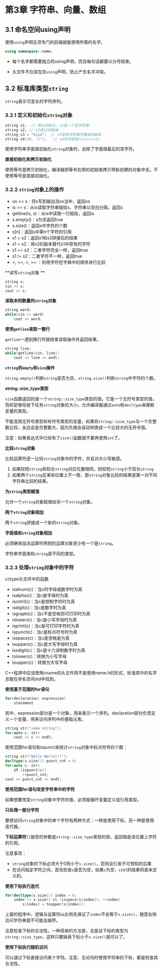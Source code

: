 # 第3章 字符串、向量、数组
## 3.1 命名空间using声明

使用`using`声明无须专门的前缀就能使用所需的名字。
```c++
using namespace::name;
```

- 每个名字都需要独立的using声明，而且每句话都要以分号结束。

- 头文件不应该包含`using`声明，防止产生名字冲突。
  
## 3.2 标准库类型`string`
`string`表示可变长的字符序列。

### 3.2.1 定义和初始化`string`对象
```c++
string s1;  // 默认初始化，s1是一个空字符串
string s2; // s2是s1的副本
string s3 = "hiya";  // s3是该字符串字面值的副本
string s4(10, 'c');   // s4的内容是cccccccccc
```

使用字符串字面值初始化`string`对象时，会除了字面值最后的空字符。

**直接初始化和拷贝初始化**

使用等号是拷贝初始化，编译器把等号右侧的初始值拷贝带新创建的对象中去。不使用等号是直接初始化。

### 3.2.2 `string`对象上的操作
- os << s：将s写到输出流os当中，返回os
- is >> s：从is读取字符串赋给s，字符串以空白分隔，返回s
- getline(is, s)：从is中读取一行赋给，返回is
- s.empty()：s为空返回true
- s.size()：返回s中字符的个数
- s[n]：返回s中第n个字符的引用
- s1 + s2：返回s1和s2拼接后的结果
- s1 = s2：用s2的副本替代s1中原有的字符
- s1 == s2：二者字符完全一样，返回true
- s1 != s2：二者字符不一样，返回true
- <, <=, >, >= ：利用字符在字典中的顺序进行比较

**读写`string`对象 **

```c++
string s;
cin >> s;
cout << s;
```
**读取未知数量的`string`对象**
```c++
string word;
while(cin >> word)
    cout << word;
```

**使用`getline`读取一整行**

`getline`一遇到换行符就结束读取操作并返回结果。
```c++
string line;
while(getline(cin, line))
    cout << line << endl;
```

**`string`的`empty`和`size`操作**

`string.empty()`判断`string`是否为空，`string.size()`判断`string`中字符的个数。

**string::size_type类型**

`size`函数返回的是一个`string::size_type`类型的值。它是一个无符号类型的值，而却足够存放下任务`string`对象的大小。允许编译器通过`auto`和`decltype`来推断变量的类型。

不能混用无符号类型和有符号类型的变量，如果将`string::size_type`与一个负整数比较，永远会是负整数大，因为负值会自动转换成一个比较大的无符号值。

注意：如果表达式中已经有了`size()`函数就不要再使用`int`了。

**比较`string`对象**

比较运算符逐一比较`string`对象中的字符，并且对大小写敏感。

1. 如果较短`string`和较长`string`对应位置相同，则较短`string`小于较长`string`
2. 如果两个`string`在某些位置上不一致，那`string`对象比较的结果是第一对不同字符串比较的结果。

**为`string`类型赋值**

允许一个`string`对象赋值给另一个`string`对象。

**两个`string`对象相加**

两个`string`拼接成一个新的`string`对象。

**字面值和`string`对象相加**

必须确保加法运算符两侧的运算对象至少有一个是`string`。

字符串字面值和`string`是不同的类型。

### 3.2.3 处理`string`对象中的字符

cctype头文件中的函数
- isalnum(c)：当c时字母或数字时为真
- isalpha(c)：当c是字母时为真
- iscntrl(c)：当c是控制字符时为真
- isdigit(c)：当c是数字时为真
- isgraph(c)：当c不是空格但可打印时为真
- islower(c)：当c是小写字母时为真
- isprint(c)：当c是可打印字符时为真
- ispunct(c)：当c是标点符号时为真
- isspace(c)：当c是空格是为真
- isupper(c)：当c是大写字母时为真
- isxdigit(c)：当c是十六进制数字时为真
- tolower(c)：转换为小写字母
- toupper(c)：转换为大写字母

C++程序中应该使用cname的头文件而不是使用name.h的形式，标准库中的名字总能在命名空间std中找到。

**使用基于范围的for语句**
```c++
for(declaration: expression)
    statement
```
其中，expression部分是一个对象，用来表示一个序列。declaration部分负责定义一个变量，用来访问序列中的基础元素。
```c++
string str("some string");
for(auto c: str)
    cout << c << endl;
```

使用范围for语句和ispunct来统计`string`对象中标点符号的个数：
```c++
string str("Hello World!!!");
decltype(s.size()) punct_cnt = 0;
for(auto c: str)
    if (ispunct(c))
        ++punct_cnt;
cout << punct_cnt << endl;
```

**使用范围for语句改变字符串中的字符**

如果想要改变`string`对象中字符的值，必须报循环变量定义成引用类型。

**只处理一部分字符**

要想访问`string`对象中的单个字符有两种方式：一种是使用下标，另一种是使用迭代器。

**下标运算符**`[]`接受的参数是`string::size_type`类型的值，返回值是该位置上字符的引用。

注意事项：
- `string`对象的下标必须大于0而小于`s.size()`，否则会引发不可预知的后果
- 在访问指定字符之间，首先检查`s`是否为空，如果`s`为空，`s[0]`的结果将是未定义的。

**使用下标执行迭代**

```c++
for(decltype(s.size()) index = 0; 
    index != s.size() && !isspace(s[index]); ++index)
        s[index] = toupper(s[index]);

```

上面的程序中，逻辑与运算符`&&`左侧先保证了`index`不会等于`s.size()`，随意右侧访问字符串就不可能会越界。

注意检查下标的合法性。一种简单的方法是，总是设下标的类型为`string::size_type`，这样只要缺表下标小于`s.size()`就可以了。

**使用下标执行随机访问**

可以通过下标直接访问某个字符。注意，无论何时使用字符串的下标，都是检查其合法性。
